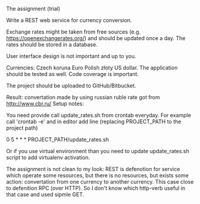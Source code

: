 
The assignment (trial)

Write a REST web service for currency conversion.

Exchange rates might be taken from free sources (e.g. https://openexchangerates.org/) and should be updated once a day. The rates should be stored in a database.

User interface design is not important and up to you.

Currencies:
Czech koruna
Euro
Polish złoty
US dollar.
The application should be tested as well. Code coverage is important.

The project should be uploaded to GitHub/Bitbucket.


Result:
convertation made by using russian ruble rate got from http://www.cbr.ru/
Setup notes:

You need provide call update_rates.sh from crontab everyday. For example call 'crontab -e' and in editor add line (replacing PROJECT_PATH to the project path)

0 5 * * * PROJECT_PATH/update_rates.sh

Or if you use virtual environment than you need to update update_rates.sh script to add virtualenv activation.

The assignment is not clean to my look: REST is defenotion for service which operate some resources, but there is no resources, but exists some action: convertation from one currency to another currency. This case close to defenition RPC (over HTTP). So I don't know which http-verb useful in that case and used sipmle GET.

